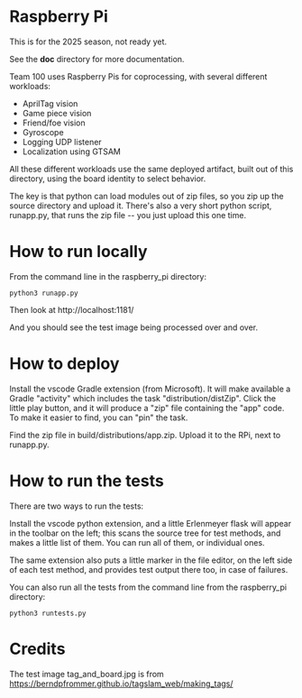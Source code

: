 # Raspberry Pi

This is for the 2025 season, not ready yet.

See the __doc__ directory for more documentation.

Team 100 uses Raspberry Pis for coprocessing, with several different workloads:

* AprilTag vision
* Game piece vision
* Friend/foe vision
* Gyroscope
* Logging UDP listener
* Localization using GTSAM

All these different workloads use the same deployed artifact, built out of this directory, using the board identity to select behavior.

The key is that python can load modules out of zip files, so you zip up the source directory and upload it. There's also a very short python script, runapp.py, that runs the zip file -- you just upload this one time.

# How to run locally

From the command line in the raspberry_pi directory:

```
python3 runapp.py
```

Then look at http://localhost:1181/

And you should see the test image being processed over and over.


# How to deploy

Install the vscode Gradle extension (from Microsoft). It will make available a Gradle "activity" which includes the task "distribution/distZip". Click the little play button, and it will produce a "zip" file containing the "app" code. To make it easier to find, you can "pin" the task.

Find the zip file in build/distributions/app.zip. Upload it to the RPi, next to runapp.py.

# How to run the tests

There are two ways to run the tests:

Install the vscode python extension, and a little Erlenmeyer flask will appear in the toolbar on the left; this scans the source tree for test methods, and makes a little list of them.  You can run all of them, or individual ones.

The same extension also puts a little marker in the file editor, on the left side of each test method, and provides test output there too, in case of failures.

You can also run all the tests from the command line from the raspberry_pi directory:

```
python3 runtests.py
```

# Credits

The test image tag_and_board.jpg is from https://berndpfrommer.github.io/tagslam_web/making_tags/
